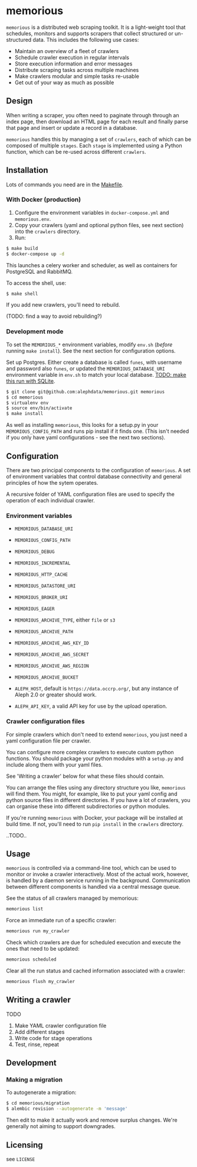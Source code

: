 # memorious

``memorious`` is a distributed web scraping toolkit. It is a light-weight tool
that schedules, monitors and supports scrapers that collect structured or
un-structured data. This includes the following use cases:

* Maintain an overview of a fleet of crawlers
* Schedule crawler execution in regular intervals
* Store execution information and error messages
* Distribute scraping tasks across multiple machines
* Make crawlers modular and simple tasks re-usable
* Get out of your way as much as possible

## Design

When writing a scraper, you often need to paginate through through an index
page, then download an HTML page for each result and finally parse that page
and insert or update a record in a database.

``memorious`` handles this by managing a set of ``crawlers``, each of which 
can be composed of multiple ``stages``. Each ``stage`` is implemented using a
Python function, which can be re-used across different ``crawlers``.

## Installation

Lots of commands you need are in the [Makefile](https://github.com/alephdata/memorious/blob/master/Makefile).

### With Docker (production)

1. Configure the environment variables in `docker-compose.yml` and 
`memorious.env`. 
2. Copy your crawlers (yaml and optional python files, see next section) into 
the `crawlers` directory.
3. Run:

```sh
$ make build
$ docker-compose up -d 
```

This launches a celery worker and scheduler, as well as containers for 
PostgreSQL and RabbitMQ.

To access the shell, use:

```sh
$ make shell
```

If you add new crawlers, you'll need to rebuild.

(TODO: find a way to avoid rebuilding?)

### Development mode

To set the ``MEMORIOUS_*`` environment variables, modify `env.sh` (*before* 
running `make install`). See the next section for configuration options.

Set up Postgres. Either create a database is called `funes`, with username and
password also `funes`, or updated the `MEMORIOUS_DATABASE_URI` environment
variable in `env.sh` to match your local database. [TODO: make this run with 
SQLite](https://github.com/alphedata/memorious/issues/8).

```sh
$ git clone git@github.com:alephdata/memorious.git memorious
$ cd memorious
$ virtualenv env
$ source env/bin/activate
$ make install
```

As well as installing ``memorious``, this looks for a setup.py in your 
`MEMORIOUS_CONFIG_PATH` and runs pip install if it finds one. (This isn't 
needed if you only have yaml configurations - see the next two sections).

## Configuration

There are two principal components to the configuration of ``memorious``. A
set of environment variables that control database connectivity and general
principles of how the sytem operates. 

A recursive folder of YAML configuration files are used to specify the 
operation of each individual crawler.

### Environment variables

* ``MEMORIOUS_DATABASE_URI``
* ``MEMORIOUS_CONFIG_PATH``
* ``MEMORIOUS_DEBUG``
* ``MEMORIOUS_INCREMENTAL``
* ``MEMORIOUS_HTTP_CACHE``
* ``MEMORIOUS_DATASTORE_URI``
* ``MEMORIOUS_BROKER_URI``
* ``MEMORIOUS_EAGER``

* ``MEMORIOUS_ARCHIVE_TYPE``, either ``file`` or ``s3``
* ``MEMORIOUS_ARCHIVE_PATH``
* ``MEMORIOUS_ARCHIVE_AWS_KEY_ID``
* ``MEMORIOUS_ARCHIVE_AWS_SECRET``
* ``MEMORIOUS_ARCHIVE_AWS_REGION``
* ``MEMORIOUS_ARCHIVE_BUCKET``

* ``ALEPH_HOST``, default is ``https://data.occrp.org/``, but any instance
  of Aleph 2.0 or greater should work.
* ``ALEPH_API_KEY``, a valid API key for use by the upload operation.

### Crawler configuration files

For simple crawlers which don't need to extend ``memorious``, you just need
a yaml configuration file per crawler.

You can configure more complex crawlers to execute custom python functions. You 
should package your python modules with a `setup.py` and include along them with 
your yaml files.

See 'Writing a crawler' below for what these files should contain.

You can arrange the files using any directory structure you like, ``memorious`` will
find them. You might, for example, like to put your yaml config and python source
files in different directories. If you have a lot of crawlers, you can organise
these into different subdirectories or python modules.

If you're running ``memorious`` with Docker, your package will be installed at
build time. If not, you'll need to run `pip install` in the `crawlers` directory.

..TODO..

## Usage

``memorious`` is controlled via a command-line tool, which can be used to monitor
or invoke a crawler interactively. Most of the actual work, however, is handled
by a daemon service running in the background. Communication between different
components is handled via a central message queue.

See the status of all crawlers managed by memorious:

```sh
memorious list
```

Force an immediate run of a specific crawler:

```sh
memorious run my_crawler
```

Check which crawlers are due for scheduled execution and execute the ones that
need to be updated:

```sh
memorious scheduled
```

Clear all the run status and cached information associated with a crawler:

```sh
memorious flush my_crawler
```

## Writing a crawler

TODO

1. Make YAML crawler configuration file
2. Add different stages
3. Write code for stage operations
4. Test, rinse, repeat

## Development

### Making a migration

To autogenerate a migration:

```sh
$ cd memorious/migration
$ alembic revision --autogenerate -m 'message'
```

Then edit to make it actually work and remove surplus changes. We're generally
not aiming to support downgrades.

## Licensing

see ``LICENSE``
